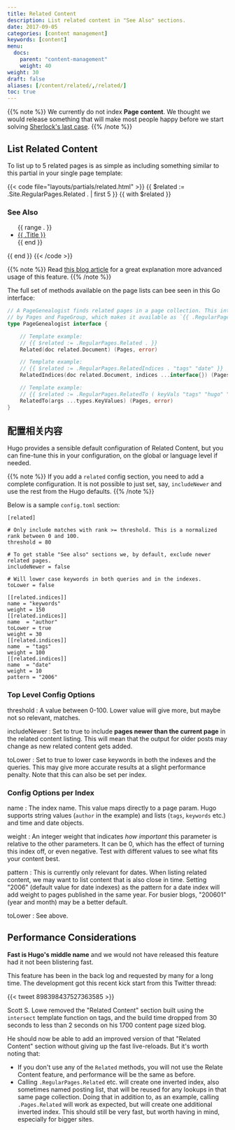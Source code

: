 ```yaml
---
title: Related Content
description: List related content in "See Also" sections.
date: 2017-09-05
categories: [content management]
keywords: [content]
menu:
  docs:
    parent: "content-management"
    weight: 40
weight: 30
draft: false
aliases: [/content/related/,/related/]
toc: true
---
```


{{% note %}}
We currently do not index **Page content**. We thought we would release something that will make most people happy before we start solving [Sherlock's last case](https://github.com/joearms/sherlock).
{{% /note %}}

## List Related Content

To list up to 5 related pages is as simple as including something similar to this partial in your single page template:

{{< code file="layouts/partials/related.html" >}}
{{ $related := .Site.RegularPages.Related . | first 5 }}
{{ with $related }}
<h3>See Also</h3>
<ul>
	{{ range . }}
	<li><a href="{{ .RelPermalink }}">{{ .Title }}</a></li>
	{{ end }}
</ul>
{{ end }}
{{< /code >}}


{{% note %}}
Read [this blog article](https://regisphilibert.com/blog/2018/04/hugo-optmized-relashionships-with-related-content/) for a great explanation more advanced usage of this feature.
{{% /note %}}

The full set of methods available on the page lists can bee seen in this Go interface:

```go
// A PageGenealogist finds related pages in a page collection. This interface is implemented
// by Pages and PageGroup, which makes it available as `{{ .RegularPages.Related . }}` etc.
type PageGenealogist interface {

	// Template example:
	// {{ $related := .RegularPages.Related . }}
	Related(doc related.Document) (Pages, error)

	// Template example:
	// {{ $related := .RegularPages.RelatedIndices . "tags" "date" }}
	RelatedIndices(doc related.Document, indices ...interface{}) (Pages, error)

	// Template example:
	// {{ $related := .RegularPages.RelatedTo ( keyVals "tags" "hugo" "rocks")  ( keyVals "date" .Date ) }}
	RelatedTo(args ...types.KeyValues) (Pages, error)
}
```
## 配置相关内容
Hugo provides a sensible default configuration of Related Content, but you can fine-tune this in your configuration, on the global or language level if needed.

{{% note %}}
If you add a `related` config section, you need to add a complete configuration. It is not possible to just set, say, `includeNewer` and use the rest  from the Hugo defaults.
{{% /note %}}

Below is a sample `config.toml` section:

```
[related]

# Only include matches with rank >= threshold. This is a normalized rank between 0 and 100.
threshold = 80

# To get stable "See also" sections we, by default, exclude newer related pages.
includeNewer = false

# Will lower case keywords in both queries and in the indexes.
toLower = false

[[related.indices]]
name = "keywords"
weight = 150
[[related.indices]]
name  = "author"
toLower = true
weight = 30
[[related.indices]]
name  = "tags"
weight = 100
[[related.indices]]
name  = "date"
weight = 10
pattern = "2006"
```
### Top Level Config Options

threshold
:  A value between 0-100. Lower value will give more, but maybe not so relevant, matches.

includeNewer
:  Set to true to include **pages newer than the current page** in the related content listing. This will mean that the output for older posts may change as new related content gets added.

toLower
: Set to true to lower case keywords in both the indexes and the queries. This may give more accurate results at a slight performance penalty. Note that this can also be set per index.

### Config Options per Index

name
:  The index name. This value maps directly to a page param. Hugo supports string values (`author` in the example) and lists (`tags`, `keywords` etc.) and time and date objects. 

weight
: An integer weight that indicates _how important_ this parameter is relative to the other parameters.  It can be 0, which has the effect of turning this index off, or even negative. Test with different values to see what fits your content best.

pattern
: This is currently only relevant for dates. When listing related content, we may want to list content that is also close in time. Setting "2006" (default value for date indexes) as the pattern for a date index will add weight to pages published in the same year. For busier blogs, "200601" (year and month) may be a better default.

toLower
: See above.

## Performance Considerations

**Fast is Hugo's middle name** and we would not have released this feature had it not been blistering fast. 

This feature has been in the back log and requested by many for a long time. The development got this recent kick start from this Twitter thread:

{{< tweet 898398437527363585 >}}

Scott S. Lowe removed the "Related Content" section built using the `intersect` template function on tags, and the build time dropped from 30 seconds to less than 2 seconds on his 1700 content page sized blog. 

He should now be able to add an improved version of that "Related Content" section without giving up the fast live-reloads. But it's worth noting that:

* If you don't use any of the `Related` methods, you will not use the Relate Content feature, and performance will be the same as before.
* Calling `.RegularPages.Related` etc. will create one inverted index, also sometimes named posting list, that will be reused for any lookups in that same page collection. Doing that in addition to, as an example, calling `.Pages.Related` will work as expected, but will create one additional inverted index. This should still be very fast, but worth having in mind, especially for bigger sites.







